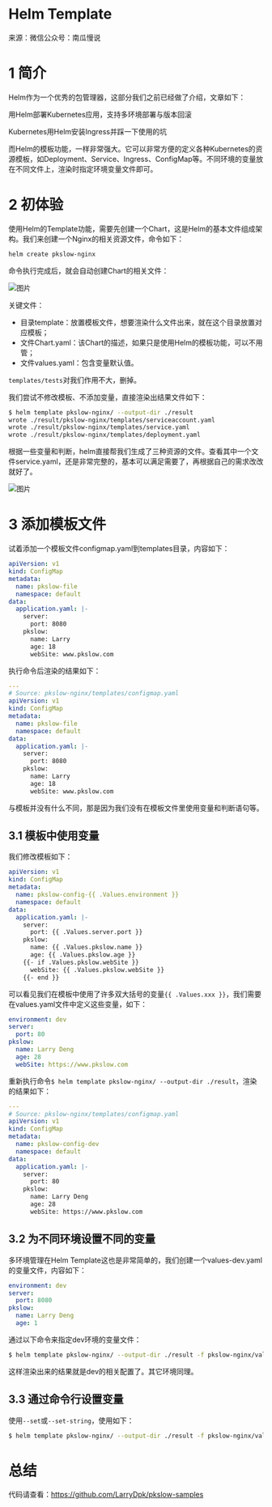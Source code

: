 # Helm Template

来源：微信公众号：南瓜慢说

# 1 简介

Helm作为一个优秀的包管理器，这部分我们之前已经做了介绍，文章如下：

用Helm部署Kubernetes应用，支持多环境部署与版本回滚

Kubernetes用Helm安装Ingress并踩一下使用的坑

而Helm的模板功能，一样非常强大。它可以非常方便的定义各种Kubernetes的资源模板，如Deployment、Service、Ingress、ConfigMap等。不同环境的变量放在不同文件上，渲染时指定环境变量文件即可。

# 2 初体验

使用Helm的Template功能，需要先创建一个Chart，这是Helm的基本文件组成架构。我们来创建一个Nginx的相关资源文件，命令如下：

```bash
helm create pkslow-nginx
```

命令执行完成后，就会自动创建Chart的相关文件：

![图片](https://mmbiz.qpic.cn/mmbiz_png/6cDkia4YUdoO1M7SmuPf7JC3Hz0wbREN3m6M5Oat5mU1hAolfnRyiaDqgRun2nqTWpjycicFvNpbm7QyeuOBvPvbg/640?wx_fmt=png&tp=webp&wxfrom=5&wx_lazy=1&wx_co=1)

关键文件：

- 目录template：放置模板文件，想要渲染什么文件出来，就在这个目录放置对应模板；
- 文件Chart.yaml：该Chart的描述，如果只是使用Helm的模板功能，可以不用管；
- 文件values.yaml：包含变量默认值。

`templates/tests`对我们作用不大，删掉。

我们尝试不修改模板、不添加变量，直接渲染出结果文件如下：

```bash
$ helm template pkslow-nginx/ --output-dir ./result
wrote ./result/pkslow-nginx/templates/serviceaccount.yaml
wrote ./result/pkslow-nginx/templates/service.yaml
wrote ./result/pkslow-nginx/templates/deployment.yaml
```

根据一些变量和判断，helm直接帮我们生成了三种资源的文件。查看其中一个文件service.yaml，还是非常完整的，基本可以满足需要了，再根据自己的需求改改就好了。

![图片](https://mmbiz.qpic.cn/mmbiz_png/6cDkia4YUdoO1M7SmuPf7JC3Hz0wbREN3uFVU5Ah7TZoDQHslsyqa5a7GXoUkHDWYfWeLQJJhicyOoVkicHJLEYCw/640?wx_fmt=png&tp=webp&wxfrom=5&wx_lazy=1&wx_co=1)

# 3 添加模板文件

试着添加一个模板文件configmap.yaml到templates目录，内容如下：

```yaml
apiVersion: v1
kind: ConfigMap
metadata:
  name: pkslow-file
  namespace: default
data:
  application.yaml: |-
    server:
      port: 8080
    pkslow:
      name: Larry
      age: 18
      webSite: www.pkslow.com
```

执行命令后渲染的结果如下：

```yaml
---
# Source: pkslow-nginx/templates/configmap.yaml
apiVersion: v1
kind: ConfigMap
metadata:
  name: pkslow-file
  namespace: default
data:
  application.yaml: |-
    server:
      port: 8080
    pkslow:
      name: Larry
      age: 18
      webSite: www.pkslow.com
```

与模板并没有什么不同，那是因为我们没有在模板文件里使用变量和判断语句等。

## 3.1 模板中使用变量

我们修改模板如下：

```yaml
apiVersion: v1
kind: ConfigMap
metadata:
  name: pkslow-config-{{ .Values.environment }}
  namespace: default
data:
  application.yaml: |-
    server:
      port: {{ .Values.server.port }}
    pkslow:
      name: {{ .Values.pkslow.name }}
      age: {{ .Values.pkslow.age }}
    {{- if .Values.pkslow.webSite }}
      webSite: {{ .Values.pkslow.webSite }}
    {{- end }}
```

可以看见我们在模板中使用了许多双大括号的变量`{{ .Values.xxx }}`，我们需要在values.yaml文件中定义这些变量，如下：

```yaml
environment: dev
server:
  port: 80
pkslow:
  name: Larry Deng
  age: 28
  webSite: https://www.pkslow.com
```

重新执行命令`$ helm template pkslow-nginx/ --output-dir ./result`，渲染的结果如下：

```yaml
---
# Source: pkslow-nginx/templates/configmap.yaml
apiVersion: v1
kind: ConfigMap
metadata:
  name: pkslow-config-dev
  namespace: default
data:
  application.yaml: |-
    server:
      port: 80
    pkslow:
      name: Larry Deng
      age: 28
      webSite: https://www.pkslow.com
```

## 3.2 为不同环境设置不同的变量

多环境管理在Helm Template这也是非常简单的，我们创建一个values-dev.yaml的变量文件，内容如下：

```yaml
environment: dev
server:
  port: 8080
pkslow:
  name: Larry Deng
  age: 1
```

通过以下命令来指定dev环境的变量文件：

```bash
$ helm template pkslow-nginx/ --output-dir ./result -f pkslow-nginx/values-dev.yaml
```

这样渲染出来的结果就是dev的相关配置了。其它环境同理。

## 3.3 通过命令行设置变量

使用`--set`或`--set-string`，使用如下：

```bash
$ helm template pkslow-nginx/ --output-dir ./result -f pkslow-nginx/values-dev.yaml --set pkslow.webSite=www.pkslow.com
```

# 总结

代码请查看：https://github.com/LarryDpk/pkslow-samples